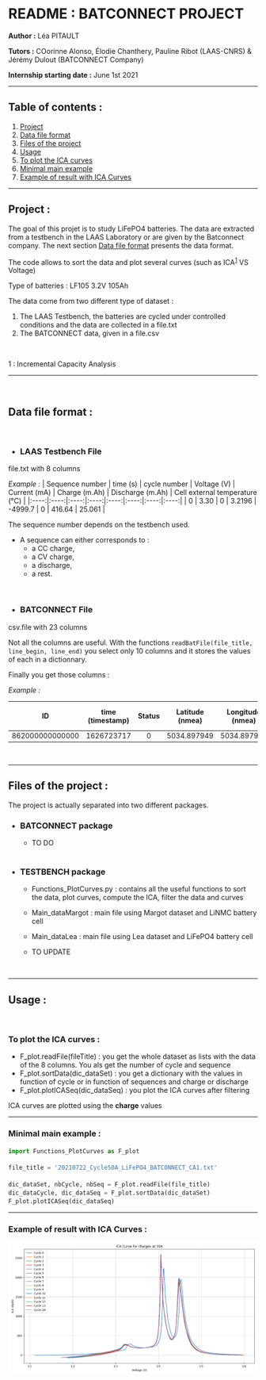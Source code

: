 # README : BATCONNECT PROJECT
**Author :** Léa PITAULT

**Tutors :** COorinne Alonso, Élodie Chanthery, Pauline Ribot (LAAS-CNRS) & Jérémy Dulout (BATCONNECT Company)

**Internship starting date :** June 1st 2021

<hr>


## Table of contents :
1. [Project](#project)
2. [Data file format](#data_file_format)
3. [Files of the project](#files)
4. [Usage](#usage)
5. [To plot the ICA curves](#plot_ica_curves)
6. [Minimal main example](#mini_example)
7. [Example of result with ICA Curves](#ica_curve)

---

## Project : <a name="project"></a>
The goal of this projet is to study LiFePO4 batteries. The data are extracted from a testbench in the LAAS Laboratory or are given by the Batconnect company. The next section [Data file format](#data_file_format) presents the data format. 

The code allows to sort the data and plot several curves (such as ICA<sup>[1](#1)</sup>  VS Voltage)

Type of batteries : LF105 3.2V 105Ah

The data come from two different type of dataset : 

1. The LAAS Testbench, the batteries are cycled under controlled conditions and the data are collected in a file.txt 
2. The BATCONNECT data, given in a file.csv

<br>

[comment]: <> (FOOTNOTES)

<a name="1">1</a> : Incremental Capacity Analysis


---

<br>

## Data file format : <a name="data_file_format"></a>
<br>

* ### **LAAS Testbench File**

file.txt with 8 columns

*Example :*
| Sequence number | time (s) | cycle number | Voltage (V) | Current (mA) | Charge (m.Ah)  | Discharge (m.Ah) | Cell external temperature (°C) |
|:----:|:----:|:----:|:----:|:----:|:----:|:----:|:----:|
| 0  | 3.30  | 0 | 3.2196 | -4999.7 | 0 |  416.64 | 25.061 |

The sequence number depends on the testbench used. 
- A sequence can either corresponds to :
    - a CC charge, 
    - a CV charge, 
    - a discharge,
    - a rest.

<br>

* ### **BATCONNECT File**

csv.file with 23 columns

Not all the columns are useful. 
With the functions `readBatFile(file_title, line_begin, line_end)` you select only 10 columns and it stores the values of each in a dictionnary.

Finally you get those columns :

*Example :*

| ID | time (timestamp) | Status | Latitude (nmea) | Longitude (nmea) | voltage (V)  | Charge (SOC %) | Current (A) | Minimal temperature (°C) | Maximale temperature (°C)
|:----:|:----:|:----:|:----:|:----:|:----:|:----:|:----:|:----:|:----:|
| 862000000000000 | 1626723717 | 0 | 5034.897949 | 5034.897949 | 54.30 | 100.0 | 0.00 | 30.00 | 31.00



<br>

---

## Files of the project : <a name="files"></a>

The project is actually separated into two different packages.

* ### BATCONNECT package

    - TO DO
    
    <br>
* ### TESTBENCH package

    - Functions_PlotCurves.py : contains all the useful functions to sort the data, plot curves, compute the ICA, filter the data and curves
    - Main_dataMargot : main file using Margot dataset and LiNMC battery cell
    - Main_dataLea : main file using Lea dataset and LiFePO4 battery cell

    - TO UPDATE

<br>

---

## Usage : <a name="usage"></a>

<br>

### To plot the ICA curves : <a name="plot_ica_curves"></a>
 - F_plot.readFile(fileTitle) : you get the whole dataset as lists with the data of the 8 columns. You als get the number of cycle and sequence
 - F_plot.sortData(dic_dataSet) : you get a dictionary with the values in function of cycle or in function of sequences and charge or discharge
 - F_plot.plotICASeq(dic_dataSeq) : you plot the ICA curves after filtering

ICA curves are plotted using the **charge** values

---
### Minimal main example : <a name="mini_example"></a>
```python
import Functions_PlotCurves as F_plot

file_title = '20210722_Cycle50A_LiFePO4_BATCONNECT_CA1.txt'

dic_dataSet, nbCycle, nbSeq = F_plot.readFile(file_title)
dic_dataCycle, dic_dataSeq = F_plot.sortData(dic_dataSet)
F_plot.plotICASeq(dic_dataSeq)
```

<hr>

### Example of result with ICA Curves : <a name="ica_curve"></a>

![](Figures/ICA_15Cycles50A_29-07-21.PNG)
